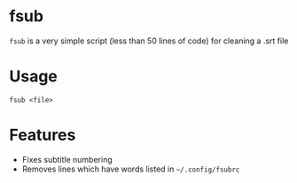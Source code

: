 # fsub
`fsub` is a very simple script (less than 50 lines of code) for cleaning a .srt file

# Usage
`fsub <file>`

# Features
- Fixes subtitle numbering
- Removes lines which have words listed in `~/.config/fsubrc`
